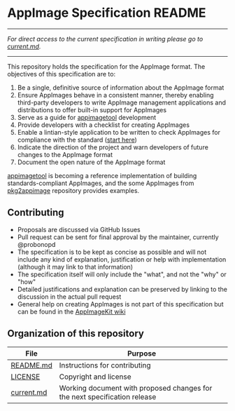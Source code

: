 # AppImage Specification README

----

*For direct access to the current specification in writing please go to [current.md](https://github.com/AppImage/AppImageSpec/blob/master/current.md).*

----

This repository holds the specification for the AppImage format. The objectives of this specification are to:

1. Be a single, definitive source of information about the AppImage format
2. Ensure AppImages behave in a consistent manner, thereby enabling third-party developers to write AppImage management applications and distributions to offer built-in support for AppImages
3. Serve as a guide for [appimagetool](https://github.com/probonopd/appimagetool) development
4. Provide developers with a checklist for creating AppImages
5. Enable a lintian-style application to be written to check AppImages for compliance with the standard ([start here](https://github.com/probonopd/AppImages/blob/master/appdir-lint.sh))
6. Indicate the direction of the project and warn developers of future changes to the AppImage format
7. Document the open nature of the AppImage format

[appimagetool](https://github.com/probonopd/appimagetool) is becoming a reference implementation of building standards-compliant AppImages, and the some AppImages from [pkg2appimage](https://github.com/AppImageCommunity/pkg2appimage) repository provides examples.

## Contributing

* Proposals are discussed via GitHub Issues
* Pull request can be sent for final approval by the maintainer, currently @probonopd
* The specification is to be kept as concise as possible and will not include any kind of explanation, justification or help with implementation (although it may link to that information)
* The specification itself will only include the "what", and not the "why" or "how"
* Detailed justifications and explanation can be preserved by linking to the discussion in the actual pull request
* General help on creating AppImages is not part of this specification but can be found in the [AppImageKit wiki](https://github.com/probonopd/AppImageKit/wiki) 

## Organization of this repository

File | Purpose
---|---
[README.md](README.md) | Instructions for contributing
[LICENSE](LICENSE) | Copyright and license
[current.md](current.md) | Working document with proposed changes for the next specification release
